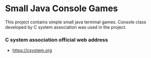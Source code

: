 # Small Java Console Games

This project contains simple small java terminal games. Console class developed by C system association was used in the project. 

### C system association official web address
- https://csystem.org

